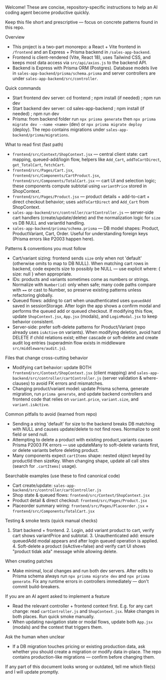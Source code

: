 Welcome! These are concise, repository-specific instructions to help an AI coding agent become productive quickly.

Keep this file short and prescriptive — focus on concrete patterns found in this repo.

Overview
- This project is a two-part monorepo: a React + Vite frontend in `/frontend` and an Express + Prisma backend in `/sales-app-backend`.
- Frontend is client-rendered (Vite, React 18), uses Tailwind CSS, and keeps most data access via `src/api/axios.js` to the backend API.
- Backend is Express with Prisma ORM (Postgres). Database models live in `sales-app-backend/prisma/schema.prisma` and server controllers are under `sales-app-backend/src/controller`.

Quick commands
- Start frontend dev server: cd frontend ; npm install (if needed) ; npm run dev
- Start backend dev server: cd sales-app-backend ; npm install (if needed) ; npm run dev
- Prisma: from backend folder run `npx prisma generate` then `npx prisma migrate dev --name <name>` (dev) or `npx prisma migrate deploy` (deploy). The repo contains migrations under `sales-app-backend/prisma/migrations`.

What to read first (fast path)
- `frontend/src/Context/ShopContext.jsx` — central client state: cart mapping, queued-add/login flow, helpers like `Add_Cart`, `addToCartDirect`, `get_TotalCart`, `fetchCart`.
- `frontend/src/Pages/Cart.jsx`, `frontend/src/Components/CartProduct.jsx`, `frontend/src/Components/TotalCart.jsx` — cart UI and selection logic; these components compute subtotal using `variantPrice` stored in ShopContext.
- `frontend/src/Pages/Product.jsx` — product details + add-to-cart + direct checkout behavior; uses `addToCartDirect` and `Add_Cart` from ShopContext.
- `sales-app-backend/src/controller/cartController.js` — server-side cart handlers (create/update/delete) and the normalization logic for `size` vs DB NULL and variantId handling.
- `sales-app-backend/prisma/schema.prisma` — DB model shapes: Product, ProductVariant, Cart, Order. Useful for understanding foreign keys (Prisma errors like P2003 happen here).

Patterns & conventions you must follow
- Cart/variant sizing: frontend sends `size` only when not 'default' (otherwise omits to map to DB NULL). When matching cart rows in backend, code expects size to possibly be NULL — use explicit where: { size: null } when appropriate.
- IDs: products and variants sometimes come as numbers or strings. Normalize with `Number(id)` only when safe; many code paths compare with `==` or cast to Number, so preserve existing patterns unless refactoring globally.
- Queued flows: adding to cart when unauthenticated uses `queuedAdd` saved in sessionStorage. After login the app shows a confirm modal and performs the queued add or queued checkout. If modifying this flow, update `ShopContext.jsx`, `App.jsx` (modals), and `LoginModal.jsx` to keep behavior consistent.
- Server-side: prefer soft-delete patterns for Product/Variant (repo already uses `isActive` on variants). When modifying deletion, avoid hard DELETE if child relations exist; either cascade or soft-delete and create audit log entries (superadmin flow exists in middleware `src/middleware/audit.js`).

Files that change cross-cutting behavior
- Modifying cart behavior: update BOTH `frontend/src/Context/ShopContext.jsx` (client mapping) and `sales-app-backend/src/controller/cartController.js` (server validation & where-clauses) to avoid FK errors and mismatches.
- Changing product/variant model: update Prisma schema, generate migration, run `prisma generate`, and update backend controllers and frontend code that relies on `variant.price`, `variant.size`, and `variant.isActive`.

Common pitfalls to avoid (learned from repo)
- Sending a string 'default' for size to the backend breaks DB matching with NULL and causes update/delete to not find rows. Normalize to omit field or send null.
- Attempting to delete a product with existing product_variants causes Prisma P2003 FK errors — use updateMany to soft-delete variants first, or delete variants before deleting product.
- Many components expect `cartItems` shape: nested object keyed by productId then sizeKey. When changing shape, update all call sites (search for `.cartItems[` usage).

Searchable examples (use these to find canonical code)
- Cart create/update: `sales-app-backend/src/controller/cartController.js`
- Shop state & queued flows: `frontend/src/Context/ShopContext.jsx`
- Product detail & direct checkout: `frontend/src/Pages/Product.jsx`
- Placeorder summary wiring: `frontend/src/Pages/Placeorder.jsx` + `frontend/src/Components/TotalCart.jsx`

Testing & smoke tests (quick manual checks)
1. Start backend + frontend. 2. Login, add variant product to cart, verify cart shows variantPrice and subtotal. 3. Unauthenticated add: ensure queuedAdd modal appears and after login queued operation is applied. 4. Soft-delete a product (isActive=false) and verify cart UI shows "product tidak ada" message while allowing delete.

When creating patches
- Make minimal, local changes and run both dev servers. After edits to Prisma schema always run `npx prisma migrate dev` and `npx prisma generate`. Fix any runtime errors in controllers immediately — don't commit build-breakers.

If you are an AI agent asked to implement a feature
- Read the relevant controller + frontend context first. E.g. for any cart change: read `cartController.js` and `ShopContext.jsx`. Make changes in both places. Run quick smoke manually.
- When updating navigation state or modal flows, update both `App.jsx` (modals) and the context that triggers them.

Ask the human when unclear
- If a DB migration touches pricing or existing production data, ask whether you should create a migration or modify data in-place. The repo contains production-like migrations — confirm before changing them.

If any part of this document looks wrong or outdated, tell me which file(s) and I will update promptly.
